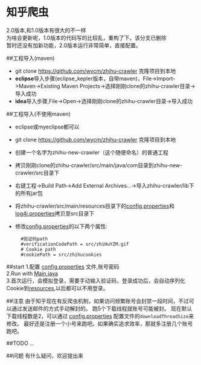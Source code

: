 ﻿知乎爬虫
====  
2.0版本,和1.0版本有很大的不一样<br>
为啥会更新呢，1.0版本的代码写的比较乱，重构了下。该分支已删除<br>
暂时还没有加新功能，2.0版本运行非常简单，直接配置。<br>

##工程导入(maven)
* git clone https://github.com/wycm/zhihu-crawler 克隆项目到本地 
* **eclipse**导入步骤(eclipse_kepler版本，自带maven)，File->Import->Maven->Existing Maven Projects->选择刚刚clone的zhihu-crawler目录->导入成功
* **idea**导入步骤,File->Open->选择刚刚clone的zhihu-crawler目录->导入成功

##工程导入(不使用maven)
* eclipse或myeclipse都可以
* git clone https://github.com/wycm/zhihu-crawler 克隆项目到本地
* 创建一个名字为zhihu-new-crawler（这个随便命名）的普通工程
* 拷贝刚刚clone的zhihu-crawler/src/main/java/com目录到zhihu-new-crawler/src目录下
* 右键工程->Build Path->Add External Archives...->导入zhihu-crawler/lib下的所有jar包
* 将zhihu-crawler/src/main/resources目录下的[config.properties](https://github.com/wycm/zhihu-crawler/blob/2.0/src/main/resources/config.properties)和[log4j.properties](https://github.com/wycm/zhihu-crawler/blob/2.0/src/main/resources/log4j.properties)拷贝至src目录下
* 修改[config.properties](https://github.com/wycm/zhihu-crawler/blob/2.0/src/main/resources/config.properties)的以下两个属性:

        #验证码path
        #verificationCodePath = src/zhiHuYZM.gif
        # Cookie path
        #cookiePath = src/zhihucookies

##start
1.配置 [config.properties](https://github.com/wycm/zhihu-crawler/blob/2.0/src/main/resources/config.properties) 文件,账号密码<br>
2.Run with [Main.java](https://github.com/wycm/zhihu-crawler/blob/2.0/src/main/java/com/crawl/Main.java) <br>
3.首次运行，会模拟登录，需要手动输入验证码，登录成功后，会自动序列化Cookie到[resources](https://github.com/wycm/mycrawler/blob/2.0/ZhihuCrawler/src/main/resources),以后都可以不用登录。

##注意
由于知乎现在有反爬虫机制，如果访问频繁账号会封禁一段时间，不过可以通过发送邮件的方式手动解封的。
跑5个下载线程就账号可能被封。
现在默认下载线程数是2，可以通过 [config.properties](https://github.com/wycm/zhihu-crawler/tree/2.0/src/main/resources) 配置文件的`downloadThreadSize`来修改。
最好还是注册一个小号来跑吧。如果确实追求效率，那就多注册几个账号跑吧。

##TODO
...

##问题
有什么疑问，欢迎提出来

